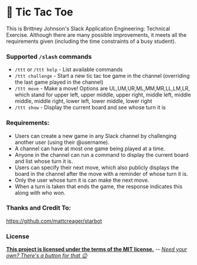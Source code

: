 # 🗿 Tic Tac Toe

This is Brittney Johnson's Slack Application Engineering: Technical Exercise. Although there are many possible improvements, it meets all the requirements given (including the time constraints of a busy student). 

### Supported `/slash` commands

- `/ttt` or `/ttt help` - List available commands
- `/ttt challenge` - Start a new tic tac toe game in the channel (overriding the last game played in the channel)
- `/ttt move` - Make a move! Options are UL,UM,UR,ML,MM,MR,LL,LM,LR, which stand for upper left, upper middle, upper right, middle left, middle middle, middle right, lower left, lower middle, lower right
- `/ttt show` - Display the current board and see whose turn it is

### Requirements:
- Users can create a new game in any Slack channel by challenging another user (using their @username).
- A channel can have at most one game being played at a time.
- Anyone in the channel can run a command to display the current board and list whose turn it is.
- Users can specify their next move, which also publicly displays the board in the channel after the move with a reminder of whose turn it is.
- Only the user whose turn it is can make the next move.
- When a turn is taken that ends the game, the response indicates this along with who won.


### Thanks and Credit To:

https://github.com/mattcreager/starbot

### License

**[This project is licensed under the terms of the MIT license.](http://license-me.herokuapp.com)**
 -- [_Need your own? There's a button for that :wink:_](https://github.com/mattcreager/license)
